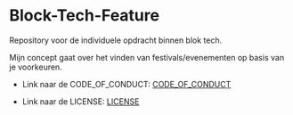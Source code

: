 # Block-Tech-Feature
Repository voor de individuele opdracht binnen blok tech.

Mijn concept gaat over het vinden van festivals/evenementen op basis van je voorkeuren.

* Link naar de CODE_OF_CONDUCT:
[CODE_OF_CONDUCT](https://github.com/thimogagliano/Block-Tech-Feature/blob/main/CODE_OF_CONDUCT.txt)

* Link naar de LICENSE: 
[LICENSE](https://github.com/thimogagliano/Block-Tech-Feature/blob/main/LICENSE.txt)
